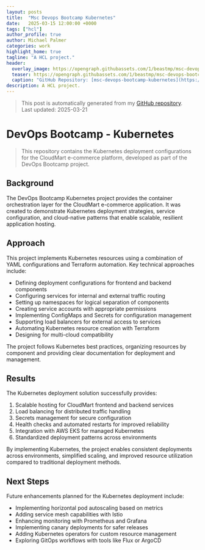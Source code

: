 ```yaml
---
layout: posts
title:  "Msc Devops Bootcamp Kubernetes"
date:   2025-03-15 12:00:00 +0000
tags: ["hcl"]
author_profile: true
author: Michael Palmer
categories: work
highlight_home: true
tagline: "A HCL project."
header:
  overlay_image: https://opengraph.githubassets.com/1/beastmp/msc-devops-bootcamp-kubernetes
  teaser: https://opengraph.githubassets.com/1/beastmp/msc-devops-bootcamp-kubernetes
  caption: "GitHub Repository: [msc-devops-bootcamp-kubernetes](https://github.com/beastmp/msc-devops-bootcamp-kubernetes)"
description: A HCL project.
---
```


> This post is automatically generated from my [GitHub repository](https://github.com/beastmp/msc-devops-bootcamp-kubernetes).  
> Last updated: 2025-03-21

# DevOps Bootcamp - Kubernetes

> This repository contains the Kubernetes deployment configurations for the CloudMart e-commerce platform, developed as part of the DevOps Bootcamp project.

## Background

The DevOps Bootcamp Kubernetes project provides the container orchestration layer for the CloudMart e-commerce application. It was created to demonstrate Kubernetes deployment strategies, service configuration, and cloud-native patterns that enable scalable, resilient application hosting.

## Approach

This project implements Kubernetes resources using a combination of YAML configurations and Terraform automation. Key technical approaches include:

- Defining deployment configurations for frontend and backend components
- Configuring services for internal and external traffic routing
- Setting up namespaces for logical separation of components
- Creating service accounts with appropriate permissions
- Implementing ConfigMaps and Secrets for configuration management
- Supporting load balancers for external access to services
- Automating Kubernetes resource creation with Terraform
- Designing for multi-cloud compatibility

The project follows Kubernetes best practices, organizing resources by component and providing clear documentation for deployment and management.

## Results

The Kubernetes deployment solution successfully provides:

1. Scalable hosting for CloudMart frontend and backend services
2. Load balancing for distributed traffic handling
3. Secrets management for secure configuration
4. Health checks and automated restarts for improved reliability
5. Integration with AWS EKS for managed Kubernetes
6. Standardized deployment patterns across environments

By implementing Kubernetes, the project enables consistent deployments across environments, simplified scaling, and improved resource utilization compared to traditional deployment methods.

## Next Steps

Future enhancements planned for the Kubernetes deployment include:

- Implementing horizontal pod autoscaling based on metrics
- Adding service mesh capabilities with Istio
- Enhancing monitoring with Prometheus and Grafana
- Implementing canary deployments for safer releases
- Adding Kubernetes operators for custom resource management
- Exploring GitOps workflows with tools like Flux or ArgoCD